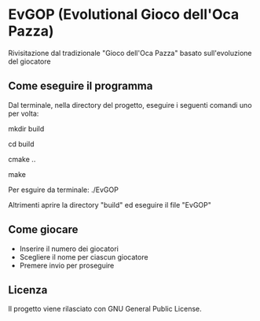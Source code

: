 # EvGOP (Evolutional Gioco dell'Oca Pazza)
Rivisitazione dal tradizionale "Gioco dell'Oca Pazza" basato sull'evoluzione del giocatore

## Come eseguire il programma
Dal terminale, nella directory del progetto, eseguire i seguenti comandi uno per volta: 

mkdir build

cd build 

cmake ..
 
make 

Per esguire da terminale: ./EvGOP

Altrimenti aprire la directory "build" ed eseguire il file "EvGOP"

## Come giocare
* Inserire il numero dei giocatori
* Scegliere il nome per ciascun giocatore
* Premere invio per proseguire

## Licenza
Il progetto viene rilasciato con GNU General Public License.